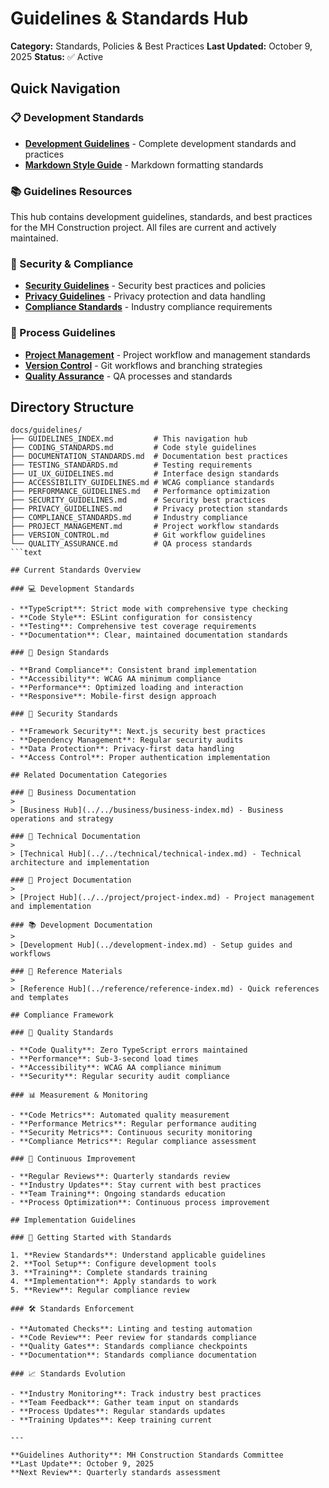 # Guidelines & Standards Hub

**Category:** Standards, Policies & Best Practices
**Last Updated:** October 9, 2025
**Status:** ✅ Active

## Quick Navigation

### 📋 Development Standards

- [**Development Guidelines**](./development-guidelines.md) - Complete development standards and practices
- [**Markdown Style Guide**](./MARKDOWN_STYLE_GUIDE.md.original) - Markdown formatting standards

### 📚 Guidelines Resources

This hub contains development guidelines, standards, and best practices for the
MH Construction project. All files are current and actively maintained.

### 🔐 Security & Compliance

- [**Security Guidelines**](./SECURITY_GUIDELINES.md) - Security best practices and policies
- [**Privacy Guidelines**](./PRIVACY_GUIDELINES.md) - Privacy protection and data handling
- [**Compliance Standards**](./COMPLIANCE_STANDARDS.md) - Industry compliance requirements

### 📝 Process Guidelines

- [**Project Management**](./PROJECT_MANAGEMENT.md) - Project workflow and management standards
- [**Version Control**](./VERSION_CONTROL.md) - Git workflows and branching strategies
- [**Quality Assurance**](./QUALITY_ASSURANCE.md) - QA processes and standards

## Directory Structure

````text
docs/guidelines/
├── GUIDELINES_INDEX.md         # This navigation hub
├── CODING_STANDARDS.md         # Code style guidelines
├── DOCUMENTATION_STANDARDS.md  # Documentation best practices
├── TESTING_STANDARDS.md        # Testing requirements
├── UI_UX_GUIDELINES.md         # Interface design standards
├── ACCESSIBILITY_GUIDELINES.md # WCAG compliance standards
├── PERFORMANCE_GUIDELINES.md   # Performance optimization
├── SECURITY_GUIDELINES.md      # Security best practices
├── PRIVACY_GUIDELINES.md       # Privacy protection standards
├── COMPLIANCE_STANDARDS.md     # Industry compliance
├── PROJECT_MANAGEMENT.md       # Project workflow standards
├── VERSION_CONTROL.md          # Git workflow guidelines
└── QUALITY_ASSURANCE.md        # QA process standards
```text

## Current Standards Overview

### 💻 Development Standards

- **TypeScript**: Strict mode with comprehensive type checking
- **Code Style**: ESLint configuration for consistency
- **Testing**: Comprehensive test coverage requirements
- **Documentation**: Clear, maintained documentation standards

### 🎨 Design Standards

- **Brand Compliance**: Consistent brand implementation
- **Accessibility**: WCAG AA minimum compliance
- **Performance**: Optimized loading and interaction
- **Responsive**: Mobile-first design approach

### 🔐 Security Standards

- **Framework Security**: Next.js security best practices
- **Dependency Management**: Regular security audits
- **Data Protection**: Privacy-first data handling
- **Access Control**: Proper authentication implementation

## Related Documentation Categories

### 🏢 Business Documentation
>
> [Business Hub](../../business/business-index.md) - Business operations and strategy

### 🔧 Technical Documentation
>
> [Technical Hub](../../technical/technical-index.md) - Technical architecture and implementation

### 📝 Project Documentation
>
> [Project Hub](../../project/project-index.md) - Project management and implementation

### 📚 Development Documentation
>
> [Development Hub](../development-index.md) - Setup guides and workflows

### 📑 Reference Materials
>
> [Reference Hub](../reference/reference-index.md) - Quick references and templates

## Compliance Framework

### 🎯 Quality Standards

- **Code Quality**: Zero TypeScript errors maintained
- **Performance**: Sub-3-second load times
- **Accessibility**: WCAG AA compliance minimum
- **Security**: Regular security audit compliance

### 📊 Measurement & Monitoring

- **Code Metrics**: Automated quality measurement
- **Performance Metrics**: Regular performance auditing
- **Security Metrics**: Continuous security monitoring
- **Compliance Metrics**: Regular compliance assessment

### 🔄 Continuous Improvement

- **Regular Reviews**: Quarterly standards review
- **Industry Updates**: Stay current with best practices
- **Team Training**: Ongoing standards education
- **Process Optimization**: Continuous process improvement

## Implementation Guidelines

### 🚀 Getting Started with Standards

1. **Review Standards**: Understand applicable guidelines
2. **Tool Setup**: Configure development tools
3. **Training**: Complete standards training
4. **Implementation**: Apply standards to work
5. **Review**: Regular compliance review

### 🛠️ Standards Enforcement

- **Automated Checks**: Linting and testing automation
- **Code Review**: Peer review for standards compliance
- **Quality Gates**: Standards compliance checkpoints
- **Documentation**: Standards compliance documentation

### 📈 Standards Evolution

- **Industry Monitoring**: Track industry best practices
- **Team Feedback**: Gather team input on standards
- **Process Updates**: Regular standards updates
- **Training Updates**: Keep training current

---

**Guidelines Authority**: MH Construction Standards Committee
**Last Update**: October 9, 2025
**Next Review**: Quarterly standards assessment
````
